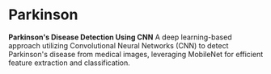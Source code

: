 # Parkinson
**Parkinson's Disease Detection Using CNN** A deep learning-based approach utilizing Convolutional Neural Networks (CNN) to detect Parkinson's disease from medical images, leveraging MobileNet for efficient feature extraction and classification.
